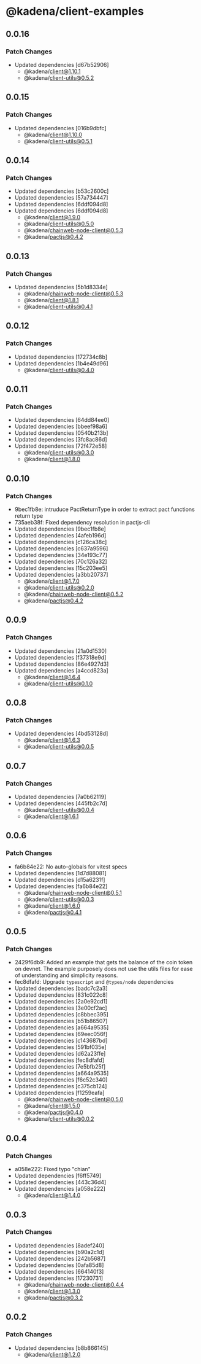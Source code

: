 # @kadena/client-examples

## 0.0.16

### Patch Changes

- Updated dependencies [d67b52906]
  - @kadena/client@1.10.1
  - @kadena/client-utils@0.5.2

## 0.0.15

### Patch Changes

- Updated dependencies [016b9dbfc]
  - @kadena/client@1.10.0
  - @kadena/client-utils@0.5.1

## 0.0.14

### Patch Changes

- Updated dependencies [b53c2600c]
- Updated dependencies [57a734447]
- Updated dependencies [6ddf094d8]
- Updated dependencies [6ddf094d8]
  - @kadena/client@1.9.0
  - @kadena/client-utils@0.5.0
  - @kadena/chainweb-node-client@0.5.3
  - @kadena/pactjs@0.4.2

## 0.0.13

### Patch Changes

- Updated dependencies [5b1d8334e]
  - @kadena/chainweb-node-client@0.5.3
  - @kadena/client@1.8.1
  - @kadena/client-utils@0.4.1

## 0.0.12

### Patch Changes

- Updated dependencies [172734c8b]
- Updated dependencies [1b4e49d96]
  - @kadena/client-utils@0.4.0

## 0.0.11

### Patch Changes

- Updated dependencies [64dd84ee0]
- Updated dependencies [bbeef98a6]
- Updated dependencies [0540b213b]
- Updated dependencies [3fc8ac86d]
- Updated dependencies [72f472e58]
  - @kadena/client-utils@0.3.0
  - @kadena/client@1.8.0

## 0.0.10

### Patch Changes

- 9bec1fb8e: intruduce PactReturnType in order to extract pact functions return
  type
- 735aeb38f: Fixed dependency resolution in pactjs-cli
- Updated dependencies [9bec1fb8e]
- Updated dependencies [4afeb196d]
- Updated dependencies [c126ca38c]
- Updated dependencies [c637a9596]
- Updated dependencies [34e193c77]
- Updated dependencies [70c126a32]
- Updated dependencies [15c203ee5]
- Updated dependencies [a3bb20737]
  - @kadena/client@1.7.0
  - @kadena/client-utils@0.2.0
  - @kadena/chainweb-node-client@0.5.2
  - @kadena/pactjs@0.4.2

## 0.0.9

### Patch Changes

- Updated dependencies [21a0d1530]
- Updated dependencies [f37318e9d]
- Updated dependencies [86e4927d3]
- Updated dependencies [a4ccd823a]
  - @kadena/client@1.6.4
  - @kadena/client-utils@0.1.0

## 0.0.8

### Patch Changes

- Updated dependencies [4bd53128d]
  - @kadena/client@1.6.3
  - @kadena/client-utils@0.0.5

## 0.0.7

### Patch Changes

- Updated dependencies [7a0b62119]
- Updated dependencies [445fb2c7d]
  - @kadena/client-utils@0.0.4
  - @kadena/client@1.6.1

## 0.0.6

### Patch Changes

- fa6b84e22: No auto-globals for vitest specs
- Updated dependencies [1d7d88081]
- Updated dependencies [d15a6231f]
- Updated dependencies [fa6b84e22]
  - @kadena/chainweb-node-client@0.5.1
  - @kadena/client-utils@0.0.3
  - @kadena/client@1.6.0
  - @kadena/pactjs@0.4.1

## 0.0.5

### Patch Changes

- 2429f6db9: Added an example that gets the balance of the coin token on devnet.
  The example purposely does not use the utils files for ease of understanding
  and simplicity reasons.
- fec8dfafd: Upgrade `typescript` and `@types/node` dependencies
- Updated dependencies [badc7c2a3]
- Updated dependencies [831c022c8]
- Updated dependencies [2a0e92cd1]
- Updated dependencies [3e00cf2ac]
- Updated dependencies [c8bbec395]
- Updated dependencies [b51b86507]
- Updated dependencies [a664a9535]
- Updated dependencies [69eec056f]
- Updated dependencies [c143687bd]
- Updated dependencies [591bf035e]
- Updated dependencies [d62a23ffe]
- Updated dependencies [fec8dfafd]
- Updated dependencies [7e5bfb25f]
- Updated dependencies [a664a9535]
- Updated dependencies [f6c52c340]
- Updated dependencies [c375cb124]
- Updated dependencies [f1259eafa]
  - @kadena/chainweb-node-client@0.5.0
  - @kadena/client@1.5.0
  - @kadena/pactjs@0.4.0
  - @kadena/client-utils@0.0.2

## 0.0.4

### Patch Changes

- a058e222: Fixed typo "chian"
- Updated dependencies [f6ff5749]
- Updated dependencies [443c36d4]
- Updated dependencies [a058e222]
  - @kadena/client@1.4.0

## 0.0.3

### Patch Changes

- Updated dependencies [8adef240]
- Updated dependencies [b90a2c1d]
- Updated dependencies [242b5687]
- Updated dependencies [0afa85d8]
- Updated dependencies [664140f3]
- Updated dependencies [17230731]
  - @kadena/chainweb-node-client@0.4.4
  - @kadena/client@1.3.0
  - @kadena/pactjs@0.3.2

## 0.0.2

### Patch Changes

- Updated dependencies [b8b866145]
  - @kadena/client@1.2.0
